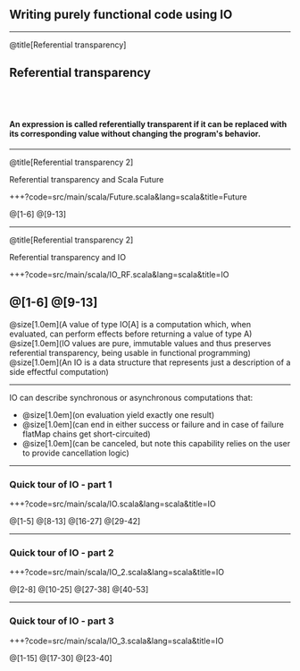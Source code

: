## Writing purely functional code using IO

---

@title[Referential transparency]
## Referential transparency
<br/>
<br/>

#### An expression is called **referentially transparent** if it can be replaced with its corresponding value without changing the program's behavior.

---
@title[Referential transparency 2]

Referential transparency and Scala Future

+++?code=src/main/scala/Future.scala&lang=scala&title=Future

@[1-6]
@[9-13]

---
@title[Referential transparency 2]

Referential transparency and IO

+++?code=src/main/scala/IO_RF.scala&lang=scala&title=IO

@[1-6]
@[9-13]
---
@size[1.0em](A value of type IO[A] is a computation which, when evaluated, can perform effects before returning a value of type A)
<br/>
@size[1.0em](IO values are pure, immutable values and thus preserves referential transparency, being usable in functional programming)
<br/>
@size[1.0em](An IO is a data structure that represents just a description of a side effectful computation)


---

IO can describe synchronous or asynchronous computations that:
* @size[1.0em](on evaluation yield exactly one result)
* @size[1.0em](can end in either success or failure and in case of failure flatMap chains get short-circuited)
* @size[1.0em](can be canceled, but note this capability relies on the user to provide cancellation logic)

---

### Quick tour of IO - part 1
+++?code=src/main/scala/IO.scala&lang=scala&title=IO

@[1-5]
@[8-13]
@[16-27]
@[29-42]

---

### Quick tour of IO - part 2
+++?code=src/main/scala/IO_2.scala&lang=scala&title=IO

@[2-8]
@[10-25]
@[27-38]
@[40-53]

---

### Quick tour of IO - part 3
+++?code=src/main/scala/IO_3.scala&lang=scala&title=IO

@[1-15]
@[17-30]
@[23-40]
